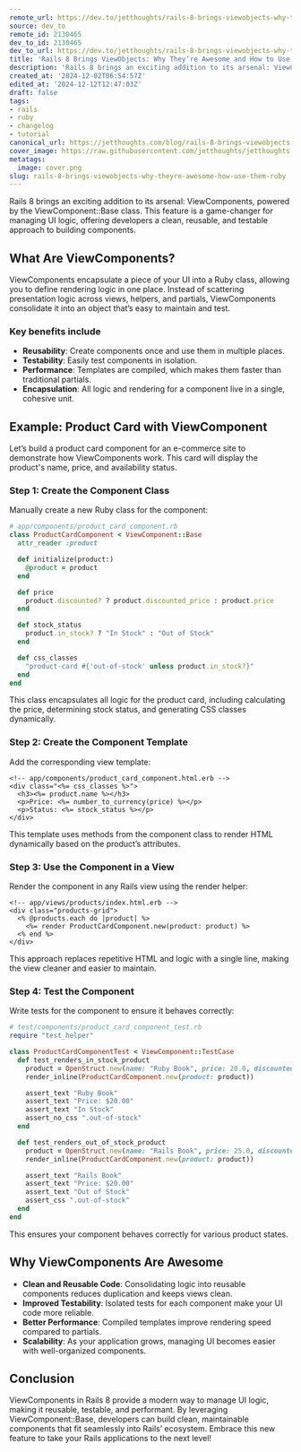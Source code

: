 ```yaml
---
remote_url: https://dev.to/jetthoughts/rails-8-brings-viewobjects-why-theyre-awesome-and-how-to-use-them-323c
source: dev_to
remote_id: 2130465
dev_to_id: 2130465
dev_to_url: https://dev.to/jetthoughts/rails-8-brings-viewobjects-why-theyre-awesome-and-how-to-use-them-323c
title: 'Rails 8 Brings ViewObjects: Why They’re Awesome and How to Use Them'
description: 'Rails 8 brings an exciting addition to its arsenal: ViewComponents, powered by the...'
created_at: '2024-12-02T06:54:57Z'
edited_at: '2024-12-12T12:47:03Z'
draft: false
tags:
- rails
- ruby
- changelog
- tutorial
canonical_url: https://jetthoughts.com/blog/rails-8-brings-viewobjects-why-theyre-awesome-how-use-them-ruby/
cover_image: https://raw.githubusercontent.com/jetthoughts/jetthoughts.github.io/master/content/blog/rails-8-brings-viewobjects-why-theyre-awesome-how-use-them-ruby/cover.png
metatags:
  image: cover.png
slug: rails-8-brings-viewobjects-why-theyre-awesome-how-use-them-ruby
---
```

Rails 8 brings an exciting addition to its arsenal: ViewComponents, powered by the ViewComponent::Base class. This feature is a game-changer for managing UI logic, offering developers a clean, reusable, and testable approach to building components.

## What Are ViewComponents?

ViewComponents encapsulate a piece of your UI into a Ruby class, allowing you to define rendering logic in one place. Instead of scattering presentation logic across views, helpers, and partials, ViewComponents consolidate it into an object that’s easy to maintain and test.

### Key benefits include

- **Reusability**: Create components once and use them in multiple places.
- **Testability**: Easily test components in isolation.
- **Performance**: Templates are compiled, which makes them faster than traditional partials.
- **Encapsulation**: All logic and rendering for a component live in a single, cohesive unit.

## Example: Product Card with ViewComponent

Let’s build a product card component for an e-commerce site to demonstrate how ViewComponents work. This card will display the product's name, price, and availability status.

### Step 1: Create the Component Class

Manually create a new Ruby class for the component:

```ruby
# app/components/product_card_component.rb
class ProductCardComponent < ViewComponent::Base
  attr_reader :product

  def initialize(product:)
    @product = product
  end

  def price
    product.discounted? ? product.discounted_price : product.price
  end

  def stock_status
    product.in_stock? ? "In Stock" : "Out of Stock"
  end

  def css_classes
    "product-card #{'out-of-stock' unless product.in_stock?}"
  end
end
```

This class encapsulates all logic for the product card, including calculating the price, determining stock status, and generating CSS classes dynamically.

### Step 2: Create the Component Template

Add the corresponding view template:

```erb
<!-- app/components/product_card_component.html.erb -->
<div class="<%= css_classes %>">
  <h3><%= product.name %></h3>
  <p>Price: <%= number_to_currency(price) %></p>
  <p>Status: <%= stock_status %></p>
</div>
```

This template uses methods from the component class to render HTML dynamically based on the product’s attributes.

### Step 3: Use the Component in a View

Render the component in any Rails view using the render helper:

```erb
<!-- app/views/products/index.html.erb -->
<div class="products-grid">
  <% @products.each do |product| %>
    <%= render ProductCardComponent.new(product: product) %>
  <% end %>
</div>
```

This approach replaces repetitive HTML and logic with a single line, making the view cleaner and easier to maintain.

### Step 4: Test the Component

Write tests for the component to ensure it behaves correctly:

```ruby
# test/components/product_card_component_test.rb
require "test_helper"

class ProductCardComponentTest < ViewComponent::TestCase
  def test_renders_in_stock_product
    product = OpenStruct.new(name: "Ruby Book", price: 20.0, discounted_price: nil, in_stock: true, discounted?: false)
    render_inline(ProductCardComponent.new(product: product))

    assert_text "Ruby Book"
    assert_text "Price: $20.00"
    assert_text "In Stock"
    assert_no_css ".out-of-stock"
  end

  def test_renders_out_of_stock_product
    product = OpenStruct.new(name: "Rails Book", price: 25.0, discounted_price: 20.0, in_stock: false, discounted?: true)
    render_inline(ProductCardComponent.new(product: product))

    assert_text "Rails Book"
    assert_text "Price: $20.00"
    assert_text "Out of Stock"
    assert_css ".out-of-stock"
  end
end
```

This ensures your component behaves correctly for various product states.

## Why ViewComponents Are Awesome

- **Clean and Reusable Code**: Consolidating logic into reusable components reduces duplication and keeps views clean.
- **Improved Testability**: Isolated tests for each component make your UI code more reliable.
- **Better Performance**: Compiled templates improve rendering speed compared to partials.
-  **Scalability**: As your application grows, managing UI becomes easier with well-organized components.

## Conclusion
ViewComponents in Rails 8 provide a modern way to manage UI logic, making it reusable, testable, and performant. By leveraging ViewComponent::Base, developers can build clean, maintainable components that fit seamlessly into Rails’ ecosystem. Embrace this new feature to take your Rails applications to the next level!
